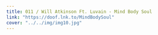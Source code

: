 ```yaml
---
title: 011 / Will Atkinson Ft. Luvain - Mind Body Soul
link: "https://doof.lnk.to/MindBodySoul"
cover: "../../img/img10.jpg"
---
```

